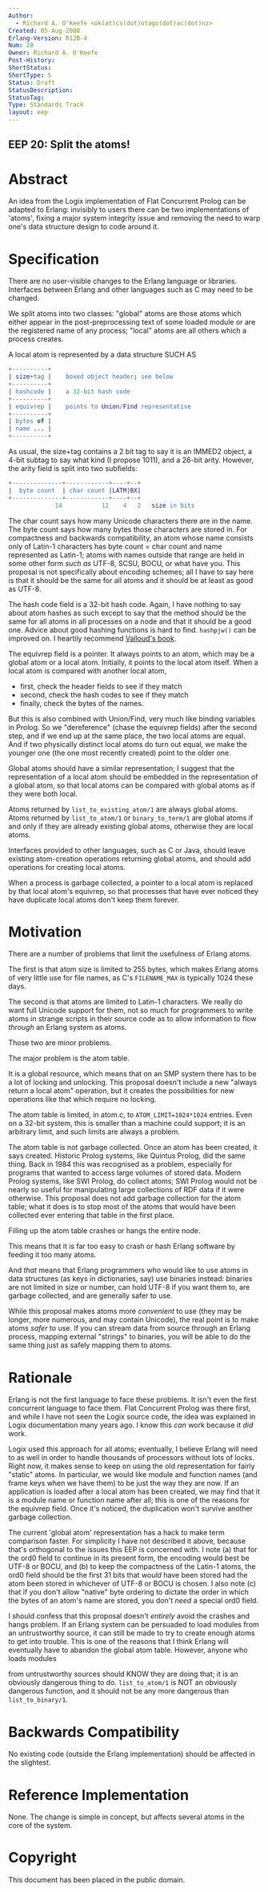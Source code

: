```yaml
---
Author:
  - Richard A. O'Keefe <ok(at)cs(dot)otago(dot)ac(dot)nz>
Created: 05-Aug-2008
Erlang-Version: R12B-4
Num: 20
Owner: Richard A. O'Keefe
Post-History: 
ShortStatus: 
ShortType: S
Status: Draft
StatusDescription: 
StatusTag: 
Type: Standards Track
layout: eep
---
```

EEP 20: Split the atoms!
----

Abstract
========

An idea from the Logix implementation of Flat Concurrent Prolog
can be adapted to Erlang:  invisibly to users there can be two
implementations of 'atoms', fixing a major system integrity
issue and removing the need to warp one's data structure design
to code around it.

Specification
=============

There are no user-visible changes to the Erlang language or
libraries.  Interfaces between Erlang and other languages such
as C may need to be changed.

We split atoms into two classes:  "global" atoms are those atoms
which either appear in the post-preprocessing text of some loaded
module or are the registered name of any process; "local" atoms
are all others which a process creates.

A local atom is represented by a data structure SUCH AS

```erlang
+----------+
| size+tag |    boxed object header; see below
+----------+
| hashcode |    a 32-bit hash code
+----------+
| equivrep |    points to Union/Find representative
+----------+
| bytes of |
| name ... |
+----------+
```

As usual, the size+tag contains a 2 bit tag to say it is an
IMMED2 object, a 4-bit subtag to say what kind (I propose
1011), and a 26-bit arity.  However, the arity field is
split into two subfields:

```erlang
+--------------+------------+----+--+
|  byte count  | char count |LATM|BX|
+--------------+------------+----+--+
             14           12    4   2   size in bits
```

The char count says how many Unicode characters there are in
the name.  The byte count says how many bytes those characters
are stored in.  For compactness and backwards compatibility,
an atom whose name consists only of Latin-1 characters has
byte count = char count and name represented as Latin-1; atoms
with names outside that range are held in some other form
_such as_ UTF-8, SCSU, BOCU, or what have you.  This proposal
is not specifically about encoding schemes; all I have to say
here is that it should be the same for all atoms and it should
be at least as good as UTF-8.

The hash code field is a 32-bit hash code.  Again, I have
nothing to say about atom hashes as such except to say that
the method should be the same for all atoms in all processes
on a node and that it should be a good one.  Advice about
good hashing functions is hard to find.  `hashpjw()` can be
improved on.  I heartily recommend [Valloud's book][1].

The equivrep field is a pointer.  It always points to an atom,
which may be a global atom or a local atom.  Initially, it points
to the local atom itself.  When a local atom is compared with
another local atom,

* first,   check the header fields to see if they match
* second,  check the hash codes to see if they match
* finally, check the bytes of the names.

But this is also combined with Union/Find, very much like
binding variables in Prolog.  So we "dereference" (chase the
equivrep fields) after the second step, and if we end up at
the same place, the two local atoms are equal.  And if two
physically distinct local atoms do turn out equal, we make
the younger one (the one most recently created) point to the
older one.

Global atoms should have a similar representation; I suggest that
the representation of a local atom should be embedded in the
representation of a global atom, so that local atoms can be
compared with global atoms as if they were both local.

Atoms returned by `list_to_existing_atom/1` are always global atoms.
Atoms returned by `list_to_atom/1` or `binary_to_term/1` are global
atoms if and only if they are already existing global atoms,
otherwise they are local atoms.

Interfaces provided to other languages, such as C or Java, should
leave existing atom-creation operations returning global atoms,
and should add operations for creating local atoms.

When a process is garbage collected, a pointer to a local atom is
replaced by that local atom's equivrep, so that processes that
have ever noticed they have duplicate local atoms don't keep them
forever.

Motivation
==========

There are a number of problems that limit the usefulness
of Erlang atoms.

The first is that atom size is limited to 255 bytes,
which makes Erlang atoms of very little use for file names,
as C's `FILENAME_MAX` is typically 1024 these days.

The second is that atoms are limited to Latin-1 characters.
We really do want full Unicode support for them, not so
much for programmers to write atoms in strange scripts in
their source code as to allow information to flow _through_
an Erlang system as atoms.

Those two are minor problems.

The major problem is the atom table.

It is a global resource, which means that on an SMP system
there has to be a lot of locking and unlocking.  This proposal
doesn't include a new "always return a local atom" operation,
but it creates the possibilities for new operations like that
which require no locking.

The atom table is limited, in atom.c, to `ATOM_LIMIT=1024*1024`
entries.  Even on a 32-bit system, this is smaller than a
machine could support; it is an arbitrary limit, and such limits
are always a problem.

The atom table is not garbage collected.  Once an atom has been
created, it says created.  Historic Prolog systems, like Quintus
Prolog, did the same thing.  Back in 1984 this was recognised as
a problem, especially for programs that wanted to access large
volumes of stored data.  Modern Prolog systems, like SWI Prolog,
do collect atoms; SWI Prolog would not be nearly so useful for
manipulating large collections of RDF data if it were otherwise.
This proposal does not add garbage collection for the atom table;
what it does is to stop most of the atoms that would have been
collected ever entering that table in the first place.

Filling up the atom table crashes or hangs the entire node.

This means that it is far too easy to crash or hash Erlang
software by feeding it too many atoms.

And _that_ means that Erlang programmers who would like to use
atoms in data structures (as keys in dictionaries, say) use
binaries instead: binaries are not limited in size or number,
can hold UTF-8 if you want them to, are garbage collected, and
are generally safer to use.

While this proposal makes atoms more _convenient_ to use (they
may be longer, more numerous, and may contain Unicode), the
real point is to make atoms _safer_ to use.  If you can
stream data from source through an Erlang process, mapping
external "strings" to binaries, you will be able to do the
same thing just as safely mapping them to atoms.

Rationale
=========

Erlang is not the first language to face these problems.
It isn't even the first concurrent language to face them.
Flat Concurrent Prolog was there first, and while I have
not seen the Logix source code, the idea was explained in
Logix documentation many years ago.  I know this *can*
work because it *did* work.

Logix used this approach for all atoms; eventually, I
believe Erlang will need to as well in order to handle
thousands of processors without lots of locks.  Right now,
it makes sense to keep on using the old representation for
fairly "static" atoms.  In particular, we would like module
and function names (and frame keys when we have them) to be
just the way they are now.  If an application is loaded after a
local atom has been created, we may find that it is a module
name or function name after all; this is one of the reasons
for the equivrep field.  Once it's noticed, the duplication
won't survive another garbage collection.

The current 'global atom' representation has a hack to make
term comparison faster.  For simplicity I have not described
it above, because that's orthogonal to the issues this EEP is
concerned with.  I note (a) that for the ord0 field to
continue in its present form, the encoding would best be
UTF-8 or BOCU, and (b) to keep the compactness of the Latin-1
atoms, the ord0 field should be the first 31 bits that *would*
have been stored had the atom been stored in whichever of
UTF-8 or BOCU is chosen.  I also note (c) that if you don't
allow "native" byte ordering to dictate the order in which the
bytes of an atom's name are stored, you don't *need* a special
ord0 field.

I should confess that this proposal doesn't _entirely_ avoid the
crashes and hangs problem.  If an Erlang system can be persuaded
to load modules from an untrustworthy source, it can still be
made to try to create enough atoms to get into trouble.  This is
one of the reasons that I think Erlang will eventually have to
abandon the global atom table.  However, anyone who loads modules

from untrustworthy sources should KNOW they are doing that; it is
an obviously dangerous thing to do.  `list_to_atom/1` is NOT an
obviously dangerous function, and it should not be any more
dangerous than `list_to_binary/1`.

Backwards Compatibility
=======================

No existing code (outside the Erlang implementation)
should be affected in the slightest.

Reference Implementation
========================

None.  The change is simple in concept, but affects several
atoms in the core of the system.

[1]: http://www.lulu.com/content/1455536 "Hashing in Smalltalk: Theory and Practice, Andrés Valloud"

Copyright
=========

This document has been placed in the public domain.

[EmacsVar]: <> "Local Variables:"
[EmacsVar]: <> "mode: indented-text"
[EmacsVar]: <> "indent-tabs-mode: nil"
[EmacsVar]: <> "sentence-end-double-space: t"
[EmacsVar]: <> "fill-column: 70"
[EmacsVar]: <> "coding: utf-8"
[EmacsVar]: <> "End:"